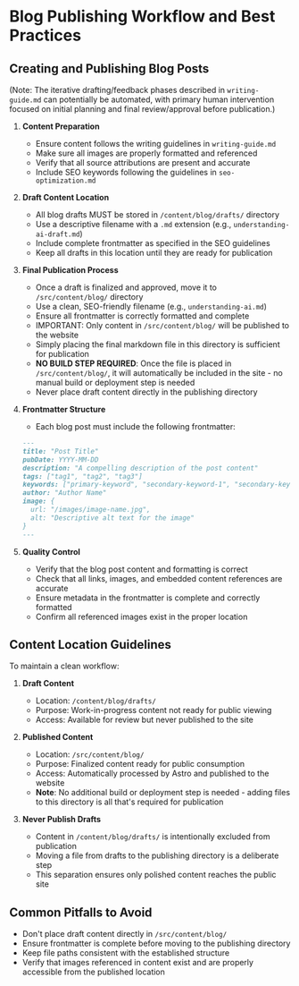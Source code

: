 # Blog Publishing Workflow and Best Practices

## Creating and Publishing Blog Posts

(Note: The iterative drafting/feedback phases described in `writing-guide.md` can potentially be automated, with primary human intervention focused on initial planning and final review/approval before publication.)

1. **Content Preparation**
   - Ensure content follows the writing guidelines in `writing-guide.md`
   - Make sure all images are properly formatted and referenced
   - Verify that all source attributions are present and accurate
   - Include SEO keywords following the guidelines in `seo-optimization.md`

2. **Draft Content Location**
   - All blog drafts MUST be stored in `/content/blog/drafts/` directory
   - Use a descriptive filename with a `.md` extension (e.g., `understanding-ai-draft.md`)
   - Include complete frontmatter as specified in the SEO guidelines
   - Keep all drafts in this location until they are ready for publication

3. **Final Publication Process**
   - Once a draft is finalized and approved, move it to `/src/content/blog/` directory
   - Use a clean, SEO-friendly filename (e.g., `understanding-ai.md`)
   - Ensure all frontmatter is correctly formatted and complete
   - IMPORTANT: Only content in `/src/content/blog/` will be published to the website
   - Simply placing the final markdown file in this directory is sufficient for publication
   - **NO BUILD STEP REQUIRED**: Once the file is placed in `/src/content/blog/`, it will automatically be included in the site - no manual build or deployment step is needed
   - Never place draft content directly in the publishing directory

4. **Frontmatter Structure**
   - Each blog post must include the following frontmatter:
   ```markdown
   ---
   title: "Post Title"
   pubDate: YYYY-MM-DD
   description: "A compelling description of the post content"
   tags: ["tag1", "tag2", "tag3"]
   keywords: ["primary-keyword", "secondary-keyword-1", "secondary-keyword-2"]
   author: "Author Name"
   image: {
     url: "/images/image-name.jpg",
     alt: "Descriptive alt text for the image"
   }
   ---
   ```

5. **Quality Control**
   - Verify that the blog post content and formatting is correct
   - Check that all links, images, and embedded content references are accurate
   - Ensure metadata in the frontmatter is complete and correctly formatted
   - Confirm all referenced images exist in the proper location

## Content Location Guidelines

To maintain a clean workflow:

1. **Draft Content**
   - Location: `/content/blog/drafts/`
   - Purpose: Work-in-progress content not ready for public viewing
   - Access: Available for review but never published to the site

2. **Published Content**
   - Location: `/src/content/blog/`
   - Purpose: Finalized content ready for public consumption
   - Access: Automatically processed by Astro and published to the website
   - **Note**: No additional build or deployment step is needed - adding files to this directory is all that's required for publication

3. **Never Publish Drafts**
   - Content in `/content/blog/drafts/` is intentionally excluded from publication
   - Moving a file from drafts to the publishing directory is a deliberate step
   - This separation ensures only polished content reaches the public site

## Common Pitfalls to Avoid

- Don't place draft content directly in `/src/content/blog/`
- Ensure frontmatter is complete before moving to the publishing directory
- Keep file paths consistent with the established structure
- Verify that images referenced in content exist and are properly accessible from the published location     